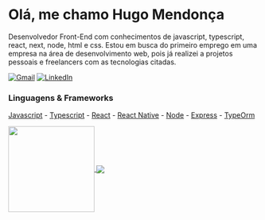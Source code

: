 

<h1>Olá, me chamo Hugo Mendonça</h1>

Desenvolvedor Front-End com conhecimentos de javascript, typescript, react, next, node, html e css.
Estou em busca do primeiro emprego em uma empresa na área de desenvolvimento web, pois já realizei a
projetos pessoais e freelancers com as tecnologias citadas.

<a href="mailto:hugomendonca9@gmail.com"><img alt="Gmail" src="https://img.shields.io/badge/Email-D14836?style=for-the-badge&logo=gmail&logoColor=white" /></a>
<a href="https://www.linkedin.com/in/hugo-mendon%C3%A7a-dev/"><img alt="LinkedIn" src="https://img.shields.io/badge/linkedin%20-%230077B5.svg?&style=for-the-badge&logo=linkedin&logoColor=white"/></a>

### Linguagens & Frameworks

 [Javascript](https://github.com/airbnb/javascript) - [Typescript](https://github.com/microsoft/TypeScript) - [React](https://github.com/facebook/react) - [React Native](https://github.com/facebook/react-native) - [Node](https://github.com/nodejs/node) - [Express](https://github.com/expressjs/express) - [TypeOrm](https://github.com/typeorm/typeorm)
 
<div display="flex" flex-wrap="wrap">
<a href="https://github.com/hugomendonca98/hugomendonca98">
  <img align="center" height="173em" src="https://github-readme-stats.vercel.app/api?username=hugomendonca98&show_icons=true&theme=tokyonight" />
</a>
<a href="https://github.com/hugomendonca98/hugomendonca98">
  <img align="center" src="https://github-readme-stats.vercel.app/api/top-langs/?username=hugomendonca98&hide=objective-c,less&layout=compact&theme=tokyonight&&exclude_repo=E_commerce_node,LoginCreateUser-node-ejs" />
</a>
</div>






